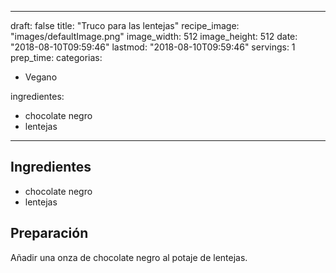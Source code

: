 
---
draft: false
title: "Truco para las lentejas"
recipe_image: "images/defaultImage.png"
image_width: 512
image_height: 512
date: "2018-08-10T09:59:46"
lastmod: "2018-08-10T09:59:46"
servings: 1
prep_time: 
categorias:
  - Vegano

ingredientes:
  - chocolate negro
  - lentejas
---

## Ingredientes
- chocolate negro
- lentejas

## Preparación
Añadir una onza de chocolate negro al potaje de lentejas.


